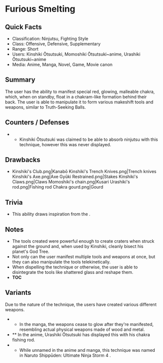 # Furious Smelting

## Quick Facts
- Classification: Ninjutsu, Fighting Style
- Class: Offensive, Defensive, Supplementary
- Range: Short
- Users: Kinshiki Ōtsutsuki, Momoshiki Ōtsutsuki~anime, Urashiki Ōtsutsuki~anime
- Media: Anime, Manga, Novel, Game, Movie canon

## Summary
The user has the ability to manifest special red, glowing, malleable chakra, which, when on standby, float in a chakram-like formation behind their back. The user is able to manipulate it to form various makeshift tools and weapons, similar to Truth-Seeking Balls.

## Counters / Defenses
- * Kinshiki Ōtsutsuki was claimed to be able to absorb ninjutsu with this technique, however this was never displayed.

## Drawbacks
- Kinshiki's Club.png|Kanabō
Kinshiki's Trench Knives.png|Trench knives
Kinshiki's Axe.png|Axe
Gyūki Restrained.png|Stakes
Kinshiki's Claws.png|Claws
Momoshiki's chain.png|Kusari
Urashiki's rod.png|Fishing rod
Chakra gourd.png|Gourd

## Trivia

* This ability draws inspiration from the .

## Notes
- The tools created were powerful enough to create craters when struck against the ground and, when used by Kinshiki, cleanly bisect his planet's God Tree.
- Not only can the user manifest multiple tools and weapons at once, but they can also manipulate the tools telekinetically.
- When dispelling the technique or otherwise, the user is able to disintegrate the tools like shattered glass and reshape them.
- __TOC__

## Variants

Due to the nature of the technique, the users have created various different weapons.
- * In the manga, the weapons cease to glow after they're manifested, resembling actual physical weapons made of wood and metal.
- ** In the anime, Urashiki Ōtsutsuki has displayed this with his chakra fishing rod.
- * While unnamed in the anime and manga, this technique was named in Naruto Shippūden: Ultimate Ninja Storm 4 .
